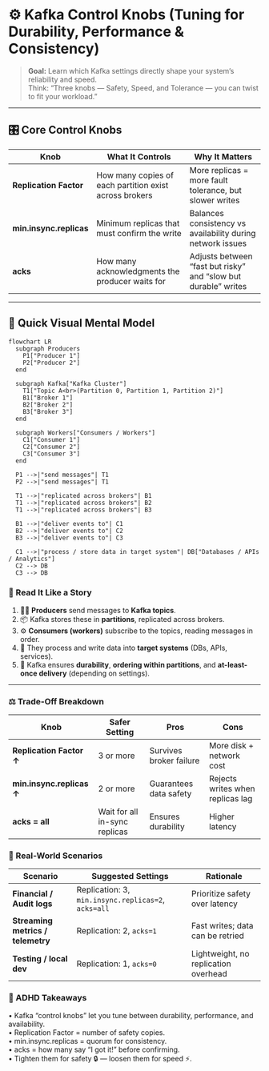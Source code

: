 # ⚙️ Kafka Control Knobs (Tuning for Durability, Performance & Consistency)

> **Goal:** Learn which Kafka settings directly shape your system’s reliability and speed.  
> Think: “Three knobs — Safety, Speed, and Tolerance — you can twist to fit your workload.”

---

## 🎛️ Core Control Knobs

| Knob | What It Controls | Why It Matters |
|------|------------------|----------------|
| **Replication Factor** | How many copies of each partition exist across brokers | More replicas = more fault tolerance, but slower writes |
| **min.insync.replicas** | Minimum replicas that must confirm the write | Balances consistency vs availability during network issues |
| **acks** | How many acknowledgments the producer waits for | Adjusts between “fast but risky” and “slow but durable” writes |

---

## 🧠 Quick Visual Mental Model

```mermaid
flowchart LR
  subgraph Producers
    P1["Producer 1"]
    P2["Producer 2"]
  end

  subgraph Kafka["Kafka Cluster"]
    T1["Topic A<br>(Partition 0, Partition 1, Partition 2)"]
    B1["Broker 1"]
    B2["Broker 2"]
    B3["Broker 3"]
  end

  subgraph Workers["Consumers / Workers"]
    C1["Consumer 1"]
    C2["Consumer 2"]
    C3["Consumer 3"]
  end

  P1 -->|"send messages"| T1
  P2 -->|"send messages"| T1

  T1 -->|"replicated across brokers"| B1
  T1 -->|"replicated across brokers"| B2
  T1 -->|"replicated across brokers"| B3

  B1 -->|"deliver events to"| C1
  B2 -->|"deliver events to"| C2
  B3 -->|"deliver events to"| C3

  C1 -->|"process / store data in target system"| DB["Databases / APIs / Analytics"]
  C2 --> DB
  C3 --> DB
```

### 💬 Read It Like a Story

1. 🧑‍💻 **Producers** send messages to **Kafka topics**.  
2. 📦 Kafka stores these in **partitions**, replicated across brokers.  
3. ⚙️ **Consumers (workers)** subscribe to the topics, reading messages in order.  
4. 💾 They process and write data into **target systems** (DBs, APIs, services).  
5. 🔁 Kafka ensures **durability**, **ordering within partitions**, and **at-least-once delivery** (depending on settings).  

---

###  ⚖️ Trade-Off Breakdown
| Knob                      | Safer Setting                 | Pros                    | Cons                             |
| ------------------------- | ----------------------------- | ----------------------- | -------------------------------- |
| **Replication Factor ↑**  | 3 or more                     | Survives broker failure | More disk + network cost         |
| **min.insync.replicas ↑** | 2 or more                     | Guarantees data safety  | Rejects writes when replicas lag |
| **acks = all**            | Wait for all in-sync replicas | Ensures durability      | Higher latency                   |

###  🧩 Real-World Scenarios
| Scenario                          | Suggested Settings                                  | Rationale                            |
| --------------------------------- | --------------------------------------------------- | ------------------------------------ |
| **Financial / Audit logs**        | Replication: 3, `min.insync.replicas=2`, `acks=all` | Prioritize safety over latency       |
| **Streaming metrics / telemetry** | Replication: 2, `acks=1`                            | Fast writes; data can be retried     |
| **Testing / local dev**           | Replication: 1, `acks=0`                            | Lightweight, no replication overhead |

###  🚀 ADHD Takeaways
•	Kafka “control knobs” let you tune between durability, performance, and availability. <br>
•	Replication Factor = number of safety copies.  <br>
•	min.insync.replicas = quorum for consistency. <br>
•	acks = how many say “I got it!” before confirming. <br>
•	Tighten them for safety 🔒 — loosen them for speed ⚡. <br>

